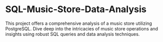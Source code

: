 # SQL-Music-Store-Data-Analysis
This project offers a comprehensive analysis of a music store utilizing PostgreSQL. Dive deep into the intricacies of music store operations and insights using robust SQL queries and data analysis techniques.
